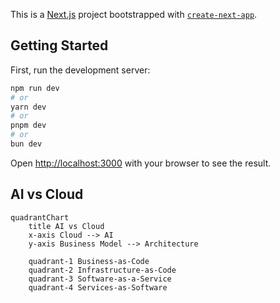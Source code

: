 This is a [Next.js](https://nextjs.org) project bootstrapped with [`create-next-app`](https://nextjs.org/docs/app/api-reference/cli/create-next-app).

## Getting Started

First, run the development server:

```bash
npm run dev
# or
yarn dev
# or
pnpm dev
# or
bun dev
```

Open [http://localhost:3000](http://localhost:3000) with your browser to see the result.

## AI vs Cloud

```mermaid
quadrantChart
    title AI vs Cloud
    x-axis Cloud --> AI
    y-axis Business Model --> Architecture

    quadrant-1 Business-as-Code
    quadrant-2 Infrastructure-as-Code
    quadrant-3 Software-as-a-Service
    quadrant-4 Services-as-Software
```


